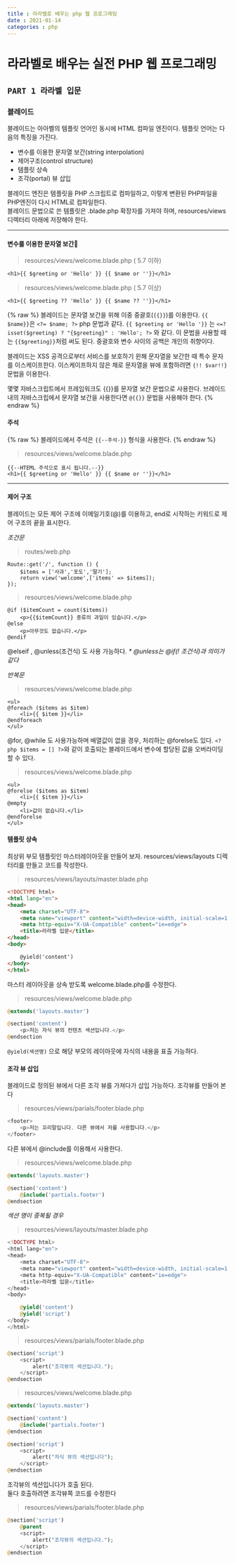 ```yaml
---
title : 라라벨로 배우는 php 웹 프로그래밍
date : 2021-01-14
categories : php
---
```


# 라라벨로 배우는 실전 PHP 웹 프로그래밍

## `PART 1 라라벨 입문`

### 블레이드

블레이드는 아아벨의 템플릿 언어인 동시에 HTML 컴파일 엔진이다.
템플릿 언어는 다음의 특징을 가진다.
+ 변수를 이용한 문자열 보간(string interpolation)
+ 제어구조(control structure)
+ 템플릿 상속
+ 조각(portal) 뷰 삽입

블레이드 엔진은 템플릿을 PHP 스크립트로 컴파일하고, 이렇게 변환된 PHP파일을 PHP엔진이 다시 HTML로 컴파일한다.   
블레이드 문법으로 쓴 템플릿은 .blade.php 확장자를 가져야 하며, resources/views 디렉터리 아래에 저장해야 한다.

---

#### 변수를 이용한 문자열 보간

> resources/views/welcome.blade.php ( 5.7 이하)

```
<h1>{{ $greeting or 'Hello' }} {{ $name or ''}}</h1>  
```

> resources/views/welcome.blade.php ( 5.7 이상)

```
<h1>{{ $greeting ?? 'Hello' }} {{ $name ?? ''}}</h1>  
```
{% raw %}
블레이드는 문자열 보간을 위해 이중 중괄호(`{{}}`)를 이용한다. `{{ $name}}`은 `<?= $name; ?>` php 문법과 같다. `{{ $greeting or 'Hello '}}` 는 `<=? isset($greeting) ? "{$greeting}" : 'Hello'; ?>` 와 같다. 이 문법을 사용할 때는 `{{$greeting}}`처럼 써도 된다. 중괄호와 변수 사이의 공백은 개인의 취향이다.


블레이드는 XSS 공격으로부터 서비스를 보호하기 윈해 문자열을 보간한 때 특수 문자를 이스케이프한다. 이스케이프하지 않은 채로 문자열을 뷰에 포함하려면 `{!! $var!!}`문법을 이용한다.

몇몇 자바스크립트에서 프레임워크도 {{}}를 문자열 보간 문법으로 사용한다. 브레이드 내의 자바스크립에서 문자열 보간을 사용한다면 `@{{}}` 문법을 사용해야 한다.
{% endraw %}

#### 주석
{% raw %}
블레이드에서 주석은 `{{--주석-}}` 형식을 사용한다.
{% endraw %}

> resources/views/welcome.blade.php

```
{{--HTEML 주석으로 표시 됩니다.--}}
<h1>{{ $greeting or 'Hello' }} {{ $name or ''}}</h1>  
```

---

#### 제어 구조
블레이드는 모든 제어 구조에 이메일기호(@)를 이용하고, end로 시작하는 키워드로 제어 구조의 끝을 표시한다.

_조건문_

> routes/web.php

```
Route::get('/', function () {
    $items = ['사과','포도','딸기'];
    return view('welcome',['items' => $items]);
});
```

> resources/views/welcome.blade.php

```
@if ($itemCount = count($items))
    <p>{{$itemCount}} 종류의 과일이 있습니다.</p>
@else
    <p>아무것도 없습니다.</p>
@endif
```

@elseif , @unless(조건식) 도 사용 가능하다. _* @unless는 @if(! 조건식)과 의미가 같다_

_반복문_

> resources/views/welcome.blade.php

```
<ul>
@foreach ($items as $item)
    <li>{{ $item }}</li>
@endforeach
</ul>

```

@for, @while 도 사용가능하며 배열값이 없을 경우, 처리하는 @forelse도 있다.
`<?php $items = [] ?>`와 같이 호출되는 블레이드에서 변수에 할당된 값을 오버라이딩 할 수 있다.

> resources/views/welcome.blade.php

```
<ul>
@forelse ($items as $item)
    <li>{{ $item }}</li>
@empty
    <li>값이 없습니다.</li>
@endforelse
</ul>
```

#### 템플릿 상속
최상위 부모 템플릿인 마스터레이아웃을 만들어 보자. resources/views/layouts 디렉터리를 만들고 코드를 작성한다.

> resources/views/layouts/master.blade.php

```html
<!DOCTYPE html>
<html lang="en">
<head>
    <meta charset="UTF-8">
    <meta name="viewport" content="width=device-width, initial-scale=1.0">
    <meta http-equiv="X-UA-Compatible" content="ie=edge">
    <title>라라벨 입문</title>
</head>
<body>

    @yield('content')
</body>
</html>
```

마스터 레이아웃을 상속 받도록 welcome.blade.php를 수정한다.

> resources/views/welcome.blade.php

```php
@extends('layouts.master')

@section('content')
    <p>저는 자식 뷰의 컨텐츠 섹션입니다.</p>
@endsection
```

`@yield(섹션명)` 으로 해당 부모의 레이아웃에 자식의 내용을 표출 가능하다.

#### 조각 뷰 삽입
블레이드로 정의된 뷰에서 다른 조각 뷰를 가져다가 삽입 가능하다.
조각뷰를 만들어 본다

> resources/views/parials/footer.blade.php

```php
<footer>
    <p>저는 꼬리말입니다. 다른 뷰에서 저를 사용합니다.</p>
</footer>
```

다른 뷰에서 @include를 이용해서 사용한다.

> resources/views/welcome.blade.php

```php
@extends('layouts.master')

@section('content')
    @include('partials.footer')
@endsection
```

_섹션 명이 중복될 경우_

> resources/views/layouts/master.blade.php

```php
<!DOCTYPE html>
<html lang="en">
<head>
    <meta charset="UTF-8">
    <meta name="viewport" content="width=device-width, initial-scale=1.0">
    <meta http-equiv="X-UA-Compatible" content="ie=edge">
    <title>라라벨 입문</title>
</head>
<body>

    @yield('content')
    @yield('script')
</body>
</html>

```
> resources/views/parials/footer.blade.php

```php
@section('script')
    <script>
        alert("조각뷰의 섹션입니다.");
    </script>
@endsection
```

> resources/views/welcome.blade.php

```php
@extends('layouts.master')

@section('content')
    @include('partials.footer')
@endsection

@section('script')
    <script>
        alert("자식 뷰의 섹션입니다");
    </script>
@endsection

```

조각뷰의 섹션입니다가 호출 된다.   
둘다 호출하려면 조각뷰쪽 코드를 수정한다

> resources/views/parials/footer.blade.php

```php
@section('script')
    @parent
    <script>
        alert("조각뷰의 섹션입니다.");
    </script>
@endsection
```
